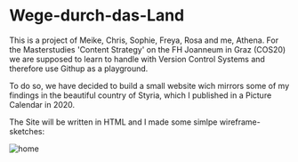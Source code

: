 # Wege-durch-das-Land

This is a project of Meike, Chris, Sophie, Freya, Rosa and me, Athena.
For the Masterstudies 'Content Strategy' on the FH Joanneum in Graz (COS20) we are supposed to learn to handle with Version Control Systems and therefore use Githup as a playground.

To do so, we have decided to build a small website wich mirrors some of my findings in the beautiful country of Styria, which I published in a Picture Calendar in 2020.

The Site will be written in HTML and I made some simlpe wireframe-sketches:

![home](COS20_Wege-durch-das-Land_home.jpg)
